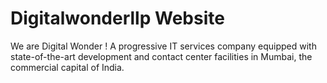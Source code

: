 # Digitalwonderllp Website 
We are Digital Wonder ! A progressive IT services company equipped with state-of-the-art development and contact center facilities in Mumbai, the commercial capital of India.
